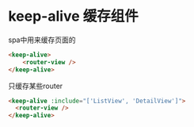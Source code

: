 # keep-alive 缓存组件
spa中用来缓存页面的

```html
<keep-alive>
	<router-view />
</keep-alive>
```

只缓存某些router
```html
<keep-alive :include="['ListView', 'DetailView']">
  <router-view />
</keep-alive>
```

